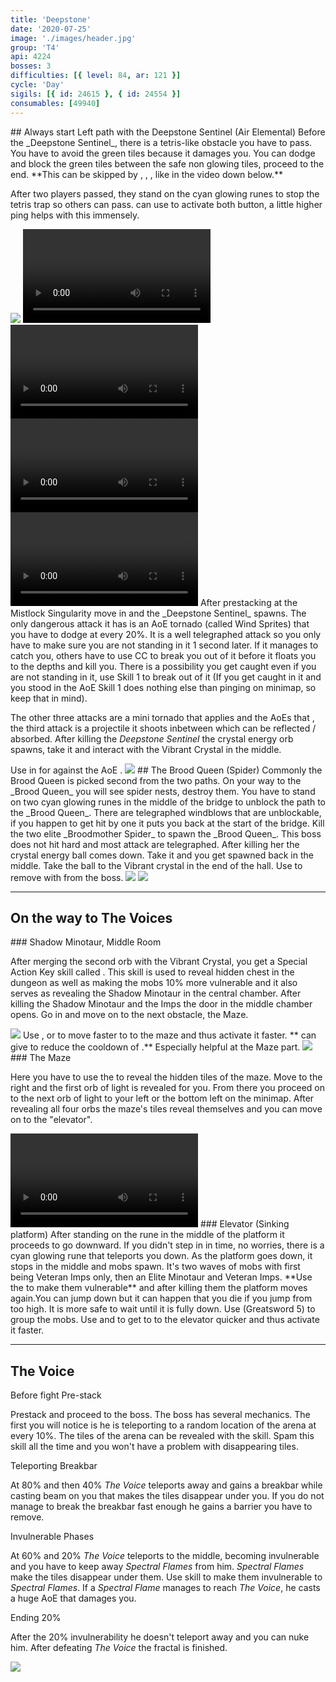 ```yaml
---
title: 'Deepstone'
date: '2020-07-25'
image: './images/header.jpg'
group: 'T4'
api: 4224
bosses: 3
difficulties: [{ level: 84, ar: 121 }]
cycle: 'Day'
sigils: [{ id: 24615 }, { id: 24554 }]
consumables: [49940]
---
```


<Grid>
<GridItem sm="12"> 
## Always start Left path with the Deepstone Sentinel (Air Elemental) 
</GridItem>
<GridItem sm="5"> 
Before the _Deepstone Sentinel_, there is a tetris-like obstacle you have to pass. You have to avoid the green tiles because it damages you. You can dodge and block the green tiles between the safe non glowing tiles, proceed to the end. **This can be skipped by <Specialization name="Berserker"/>, <Specialization name="Soulbeast"/>, <Specialization name="Firebrand"/>, like in the video down below.** 
  
After two players passed, they stand on the cyan glowing runes to stop the tetris trap so others can pass. <Specialization name="Elementalist"/> can use <Skill name="Lightning flash"/> to activate both button, a little higher ping helps with this immensely.
</GridItem> 

<GridItem sm="7">
<Image src="./images/maze.jpg" caption="The Tetris / Green Tiles"/>
</GridItem> 

<GridItem sm="12">  
<Tabs>
<Tab specialization="Guardian">
<Video title="Tetris skip" timestamp="189" youtube="MmJTsOhdQeo"/>
</Tab>
<Tab specialization="Soulbeast">
<Video title="Tetris skip" youtube="5x1KpI1unYg"/>
</Tab>
<Tab specialization="Berserker">
<Video title="Tetris skip" youtube="29qQ2xU1YHk"/>
</Tab>
<Tab specialization="Weaver">
<Video title="Tetris skip" youtube="Fy1rYx73keI"/>
</Tab>
</Tabs>
</GridItem>

<GridItem sm="7"> 
After prestacking <Boon name="Might"/> at the Mistlock Singularity move in and the _Deepstone Sentinel_ spawns. The only dangerous attack it has is an AoE tornado (called Wind Sprites) that you have to dodge at every 20%. It is a well telegraphed attack so you only have to make sure you are not standing in it 1 second later. If it manages to catch you, others have to use CC to break you out of it before it floats you to the depths and kill you. There is a possibility you get caught even if you are not standing in it, use Skill 1 to break out of it (If you get caught in it and you stood in the AoE Skill 1 does nothing else than pinging on minimap, so keep that in mind). 

The other three attacks are a mini tornado that applies <Condition name="chilled"/> and the AoEs that <Control name="Daze"/>, the third attack is a projectile it shoots inbetween which can be reflected / absorbed. After killing the _Deepstone Sentinel_ the crystal energy orb spawns, take it and interact with the Vibrant Crystal in the middle.
</GridItem>

<GridItem sm="5"> 
<Tabs>
<Tab specialization="revenant">
Use <Skill name="Inspiring Reinforcement"/> in <Skill name="Legendary Dwarf Stance" disableText/> for <Boon name="Stability"/> against the AoE <Control name="Daze"/>.
</Tab>  
</Tabs> 
<Image src="./images/deepstone_sentinel.jpg" caption="The Deepstone Sentinel"/>
</GridItem>

<GridItem sm="12"> 
## The Brood Queen (Spider)
</GridItem>  
  
<GridItem sm="8"> 
Commonly the Brood Queen is picked second from the two paths. On your way to the _Brood Queen_ you will see spider nests, destroy them. You have to stand on two cyan glowing runes in the middle of the bridge to unblock the path to the _Brood Queen_. There are telegraphed windblows that are unblockable, if you happen to get hit by one it puts you back at the start of the bridge. Kill the two elite _Broodmother Spider_ to spawn the _Brood Queen_. This boss does not hit hard and most attack are telegraphed. After killing her the crystal energy ball comes down. Take it and you get spawned back in the middle. Take the ball to the Vibrant crystal in the end of the hall.
</GridItem>

<GridItem sm="4">
<Tabs>
<Tab specialization="Revenant">
Use <Skill name="Legendary Demon Stance"/> to remove <Boon name="Protection"/> with <Skill name="Banish Enchantment"/> from the boss.
</Tab>
</Tabs>
</GridItem>

<GridItem sm="6">
<Image src="./images/windy_bridge.jpg" caption="The Bridge"/>
</GridItem> 
<GridItem sm="6">  
<Image src="./images/the_brood_queen.jpg" caption="The Brood Queen"/>
</GridItem>
</Grid>

---

## On the way to The Voices

<Grid>
<GridItem sm="6">
### Shadow Minotaur, Middle Room
    
After merging the second orb with the Vibrant Crystal, you get a Special Action Key skill called <Effect name="lightofdeldrimor"/>. This skill is used to reveal hidden chest in the dungeon as well as making the mobs 10% more vulnerable and it also serves as revealing the Shadow Minotaur in the central chamber. After killing the Shadow Minotaur and the Imps the door in the middle chamber opens. Go in and move on to the next obstacle, the Maze.
</GridItem>

<GridItem sm="6">
<Image src="./images/deepstone_middle_room.jpg" caption="The Middle Room"/>
</GridItem>

<GridItem sm="6">
<Tabs>
<Tab specialization="Elementalist">
Use <Skill name="Lightning Flash"/>, <Skill name="Ride the Lightning"/> or <Skill id="5516"/> to move faster to to the maze and thus activate it faster.
</Tab>
</Tabs>
</GridItem>

<GridItem sm="6">
<Tabs>
<Tab specialization="Renegade">
**<Specialization name="Renegade"/> can give <Boon name="Alacrity"/> to reduce the cooldown of <Effect name="lightofdeldrimor"/>.** Especially helpful at the Maze part.
</Tab>
</Tabs>
</GridItem>

<GridItem sm="6">
<Image src="./images/disappearing_tiles.jpg" caption="The Maze"/>
</GridItem>

<GridItem sm="6">  
### The Maze
  
Here you have to use the <Effect name="lightofdeldrimor"/> to reveal the hidden tiles of the maze.  Move to the right and the first orb of light is revealed for you. From there you proceed on to the next orb of light to your left or the bottom left on the minimap. After revealing all four orbs the maze's tiles reveal themselves and you can move on to the "elevator".
</GridItem>


<GridItem sm="12">
<Video title="Maze skip for Soulbeast, Warrior, Guardian, Elementalist and Revenant" youtube="coAfQMSot7s"/>
</GridItem> 

<GridItem sm="12"> 
### Elevator (Sinking platform)
</GridItem> 

<GridItem sm="7"> 
After standing on the rune in the middle of the platform it proceeds to go downward. If you didn't step in in time, no worries, there is a cyan glowing rune that teleports you down. As the platform goes down, it stops in the middle and mobs spawn. It's two waves of mobs with first being Veteran Imps only, then an Elite Minotaur and Veteran Imps. **Use the <Effect name="lightofdeldrimor"/> to make them vulnerable** and after killing them the platform moves again.You can jump down but it can happen that you die if you jump from too high. It is more safe to wait until it is fully down.
</GridItem>

<GridItem sm="5">
<Tabs>
<Tab specialization="Guardian">
Use <Skill name="Binding Blade"/> (Greatsword 5) to group the mobs.
</Tab>
<Tab specialization="Elementalist">
Use <Skill name="Lightning Flash"/> and <Skill name="Ride the Lightning"/> to get to to the elevator quicker and thus activate it faster.
</Tab>
</Tabs>
</GridItem>
</Grid>

---

## The Voice

<Grid>
<GridItem sm="8">
  
Before fight <Label>Pre-stack</Label>

Prestack <Boon name="Might"/> and proceed to the boss. The boss has several mechanics. The first you will notice is he is teleporting to a random location of the arena at every 10%. The tiles of the arena can be revealed with the <Effect name="lightofdeldrimor"/> skill. Spam this skill all the time and you won't have a problem with disappearing tiles.

Teleporting <Label>Breakbar</Label>

At 80% and then 40% _The Voice_ teleports away and gains a breakbar while casting beam on you that makes the tiles disappear under you. If you do not manage to break the breakbar fast enough he gains a barrier you have to remove. 

Invulnerable <Label>Phases</Label>

At 60% and 20% _The Voice_ teleports to the middle, becoming invulnerable and you have to keep away _Spectral Flames_ from him. _Spectral Flames_ make the tiles disappear under them. Use <Effect name="lightofdeldrimor"/> skill to make them invulnerable to _Spectral Flames_. If a _Spectral Flame_ manages to reach _The Voice_, he casts a huge AoE that damages you.

Ending <Label>20%</Label>

After the 20% invulnerability he doesn't teleport away and you can nuke him. After defeating _The Voice_ the fractal is finished.
</GridItem>

<GridItem sm="4">
<Image src="./images/the_voice.jpg" caption="The Voice"/>
</GridItem>
</Grid>
